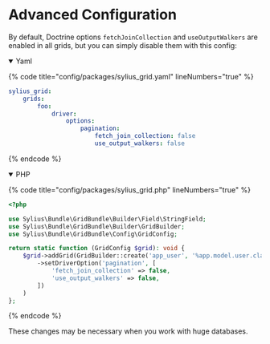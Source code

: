 Advanced Configuration
======================

By default, Doctrine options `fetchJoinCollection` and `useOutputWalkers` are enabled in all grids, but you can simply disable them with this config:

<details open><summary>Yaml</summary>

{% code title="config/packages/sylius_grid.yaml" lineNumbers="true" %}
```yaml
sylius_grid:
    grids:
        foo:
            driver:
                options:
                    pagination:                
                        fetch_join_collection: false
                        use_output_walkers: false
```
{% endcode %}

</details>

<details open><summary>PHP</summary>

{% code title="config/packages/sylius_grid.php" lineNumbers="true" %}
```php
<?php

use Sylius\Bundle\GridBundle\Builder\Field\StringField;
use Sylius\Bundle\GridBundle\Builder\GridBuilder;
use Sylius\Bundle\GridBundle\Config\GridConfig;

return static function (GridConfig $grid): void {
    $grid->addGrid(GridBuilder::create('app_user', '%app.model.user.class%')
        ->setDriverOption('pagination', [
            'fetch_join_collection' => false,
            'use_output_walkers' => false,
        ])
    )
};
```
{% endcode %}

</details>

These changes may be necessary when you work with huge databases.
